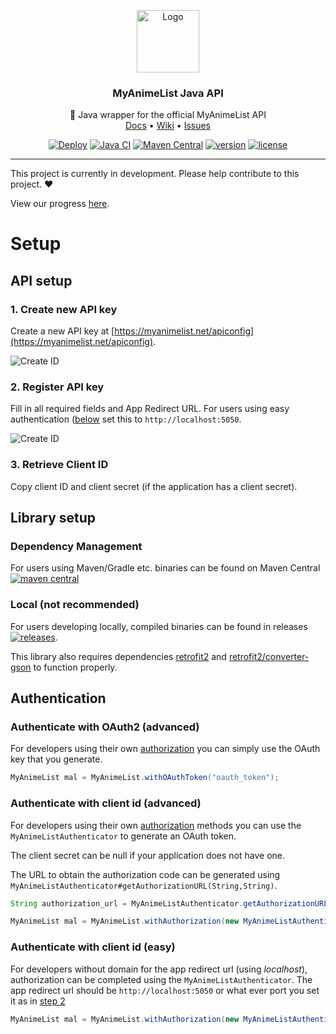<p align="center">
    <a href="https://github.com/Ktt-Development/MyAnimeList-Java-API">
        <img src="https://raw.githubusercontent.com/Ktt-Development/MyAnimeList-Java-API/main/logo.png" alt="Logo" width="100" height="100">
    </a>
    <h3 align="center">MyAnimeList Java API</h3>
    <p align="center">
        📘 Java wrapper for the official MyAnimeList API
        <br />
        <a href="https://docs.kttdevelopment.com/myanimelist/">Docs</a>
        •
        <a href="https://wiki.kttdevelopment.com/myanimelist/">Wiki</a>
        •
        <a href="https://github.com/Ktt-Development/MyAnimeList-Java-API/issues">Issues</a>
    </p>
</p>

<p align="center">
    <a href="https://github.com/Ktt-Development/MyAnimeList-Java-API/actions?query=workflow%3ADeploy"><img title="Deploy" src="https://github.com/Ktt-Development/MyAnimeList-Java-API/workflows/Deploy/badge.svg"></a>
    <a href="https://github.com/Ktt-Development/MyAnimeList-Java-API/actions?query=workflow%3A%22Java+CI%22"><img title="Java CI" src="https://github.com/Ktt-Development/MyAnimeList-Java-API/workflows/Java%20CI/badge.svg"></a>
    <a href="https://mvnrepository.com/artifact/com.kttdevelopment/myanimelist"><img title="Maven Central" src="https://img.shields.io/maven-central/v/com.kttdevelopment/MyAnimeList-Java-API"></a>
    <a href="https://github.com/Ktt-Development/MyAnimeList-Java-API/releases"><img title="version" src="https://img.shields.io/github/v/release/ktt-development/MyAnimeList-Java-API"></a>
    <a href="https://github.com/Ktt-Development/MyAnimeList-Java-API/blob/main/LICENSE"><img title="license" src="https://img.shields.io/github/license/Ktt-Development/MyAnimeList-Java-API"></a>
</p>

---

This project is currently in development. Please help contribute to this project. ❤

View our progress [here](https://github.com/Ktt-Development/MyAnimeList-Java-API/projects/1).

# Setup

## API setup

### 1. Create new API key

Create a new API key at [https://myanimelist.net/apiconfig](https://myanimelist.net/apiconfig).

![Create ID](https://raw.githubusercontent.com/Ktt-Development/MyAnimeList-Java-API/main/setup_1.png)

### 2. Register API key

Fill in all required fields and App Redirect URL. For users using easy authentication ([below](authenticate-with-client-id--easy-) set this to `http://localhost:5050`.


![Create ID](https://raw.githubusercontent.com/Ktt-Development/MyAnimeList-Java-API/main/setup_2.png)

### 3. Retrieve Client ID

Copy client ID and client secret (if the application has a client secret).

## Library setup

### Dependency Management

For users using Maven/Gradle etc. binaries can be found on Maven Central [![maven central](https://img.shields.io/maven-central/v/com.kttdevelopment/MyAnimeList-Java-API)](https://mvnrepository.com/artifact/com.kttdevelopment/myanimelist)

### Local (not recommended)

For users developing locally, compiled binaries can be found in releases [![releases](https://img.shields.io/github/v/release/ktt-development/MyAnimeList-Java-API)](https://github.com/Ktt-Development/MyAnimeList-Java-API/releases).

This library also requires dependencies [retrofit2](https://mvnrepository.com/artifact/com.squareup.retrofit2/retrofit) and [retrofit2/converter-gson](https://mvnrepository.com/artifact/com.squareup.retrofit2/converter-gson) to function properly.

## Authentication

### Authenticate with OAuth2 (advanced)

For developers using their own [authorization](https://myanimelist.net/apiconfig/references/authorization#client-registration) you can simply use the OAuth key that you generate.
```java
MyAnimeList mal = MyAnimeList.withOAuthToken("oauth_token");
```

### Authenticate with client id (advanced)

For developers using their own [authorization](https://myanimelist.net/apiconfig/references/authorization#step-1-generate-a-code-verifier-and-challenge) methods you can use the `MyAnimeListAuthenticator` to generate an OAuth token.

The client secret can be null if your application does not have one.

The URL to obtain the authorization code can be generated using `MyAnimeListAuthenticator#getAuthorizationURL(String,String)`.

```java
String authorization_url = MyAnimeListAuthenticator.getAuthorizationURL("client_id", "PKCE_code_challenge")

MyAnimeList mal = MyAnimeList.withAuthorization(new MyAnimeListAuthenticator("client_id", "client_secret", "authorization_code", "PKCE_code_challenge"))
```

### Authenticate with client id (easy)

For developers without domain for the app redirect url (using *localhost*), authorization can be completed using the `MyAnimeListAuthenticator`.
The app redirect url should be `http://localhost:5050` or what ever port you set it as in [step 2](2--register-api-key)

```java
MyAnimeList mal = MyAnimeList.withAuthorization(new MyAnimeListAuthenticator("client_id", "client_secret", (int) port))
```